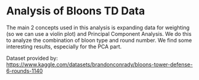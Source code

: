 # Analysis of Bloons TD Data

The main 2 concepts used in this analysis is expanding data for weighting (so we can use a violin plot) and Principal Component Analysis. We do this to analyze the combination of bloon type and round number. We find some interesting results, especially for the PCA part.

Dataset provided by: https://www.kaggle.com/datasets/brandonconrady/bloons-tower-defense-6-rounds-1140
